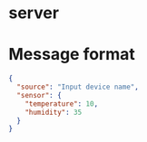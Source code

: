 # server

# Message format

```json
{
  "source": "Input device name",
  "sensor": {
    "temperature": 10,
    "humidity": 35
  }
}

```
